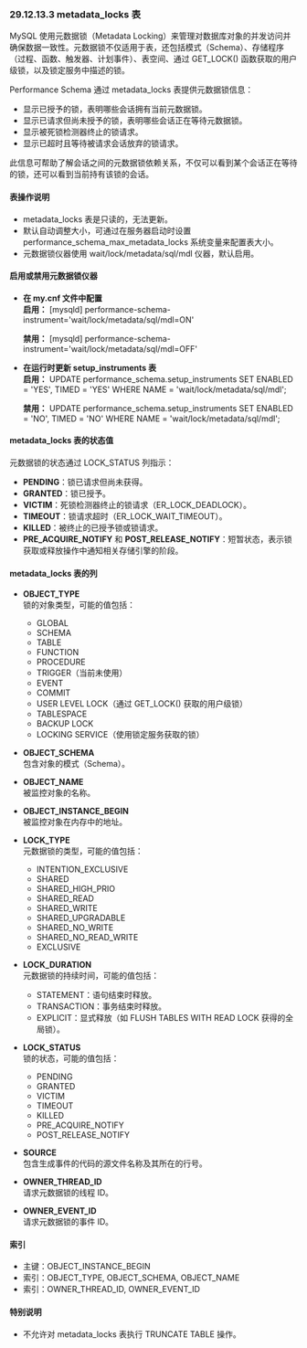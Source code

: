 ### 29.12.13.3 metadata_locks 表

MySQL 使用元数据锁（Metadata Locking）来管理对数据库对象的并发访问并确保数据一致性。元数据锁不仅适用于表，还包括模式（Schema）、存储程序（过程、函数、触发器、计划事件）、表空间、通过 GET_LOCK() 函数获取的用户级锁，以及锁定服务中描述的锁。

Performance Schema 通过 metadata_locks 表提供元数据锁信息：
- 显示已授予的锁，表明哪些会话拥有当前元数据锁。
- 显示已请求但尚未授予的锁，表明哪些会话正在等待元数据锁。
- 显示被死锁检测器终止的锁请求。
- 显示已超时且等待被请求会话放弃的锁请求。

此信息可帮助了解会话之间的元数据锁依赖关系，不仅可以看到某个会话正在等待的锁，还可以看到当前持有该锁的会话。

#### 表操作说明

- metadata_locks 表是只读的，无法更新。
- 默认自动调整大小，可通过在服务器启动时设置 performance_schema_max_metadata_locks 系统变量来配置表大小。
- 元数据锁仪器使用 wait/lock/metadata/sql/mdl 仪器，默认启用。

#### 启用或禁用元数据锁仪器

- **在 my.cnf 文件中配置**  
  **启用：**
  [mysqld]
  performance-schema-instrument='wait/lock/metadata/sql/mdl=ON'

  **禁用：**
  [mysqld]
  performance-schema-instrument='wait/lock/metadata/sql/mdl=OFF'

- **在运行时更新 setup_instruments 表**  
  **启用：**
  UPDATE performance_schema.setup_instruments
  SET ENABLED = 'YES', TIMED = 'YES'
  WHERE NAME = 'wait/lock/metadata/sql/mdl';

  **禁用：**
  UPDATE performance_schema.setup_instruments
  SET ENABLED = 'NO', TIMED = 'NO'
  WHERE NAME = 'wait/lock/metadata/sql/mdl';

#### metadata_locks 表的状态值

元数据锁的状态通过 LOCK_STATUS 列指示：
- **PENDING**：锁已请求但尚未获得。
- **GRANTED**：锁已授予。
- **VICTIM**：死锁检测器终止的锁请求（ER_LOCK_DEADLOCK）。
- **TIMEOUT**：锁请求超时（ER_LOCK_WAIT_TIMEOUT）。
- **KILLED**：被终止的已授予锁或锁请求。
- **PRE_ACQUIRE_NOTIFY** 和 **POST_RELEASE_NOTIFY**：短暂状态，表示锁获取或释放操作中通知相关存储引擎的阶段。

#### metadata_locks 表的列

- **OBJECT_TYPE**  
  锁的对象类型，可能的值包括：
  - GLOBAL
  - SCHEMA
  - TABLE
  - FUNCTION
  - PROCEDURE
  - TRIGGER（当前未使用）
  - EVENT
  - COMMIT
  - USER LEVEL LOCK（通过 GET_LOCK() 获取的用户级锁）
  - TABLESPACE
  - BACKUP LOCK
  - LOCKING SERVICE（使用锁定服务获取的锁）

- **OBJECT_SCHEMA**  
  包含对象的模式（Schema）。

- **OBJECT_NAME**  
  被监控对象的名称。

- **OBJECT_INSTANCE_BEGIN**  
  被监控对象在内存中的地址。

- **LOCK_TYPE**  
  元数据锁的类型，可能的值包括：
  - INTENTION_EXCLUSIVE
  - SHARED
  - SHARED_HIGH_PRIO
  - SHARED_READ
  - SHARED_WRITE
  - SHARED_UPGRADABLE
  - SHARED_NO_WRITE
  - SHARED_NO_READ_WRITE
  - EXCLUSIVE

- **LOCK_DURATION**  
  元数据锁的持续时间，可能的值包括：
  - STATEMENT：语句结束时释放。
  - TRANSACTION：事务结束时释放。
  - EXPLICIT：显式释放（如 FLUSH TABLES WITH READ LOCK 获得的全局锁）。

- **LOCK_STATUS**  
  锁的状态，可能的值包括：
  - PENDING
  - GRANTED
  - VICTIM
  - TIMEOUT
  - KILLED
  - PRE_ACQUIRE_NOTIFY
  - POST_RELEASE_NOTIFY

- **SOURCE**  
  包含生成事件的代码的源文件名称及其所在的行号。

- **OWNER_THREAD_ID**  
  请求元数据锁的线程 ID。

- **OWNER_EVENT_ID**  
  请求元数据锁的事件 ID。

#### 索引

- 主键：OBJECT_INSTANCE_BEGIN
- 索引：OBJECT_TYPE, OBJECT_SCHEMA, OBJECT_NAME
- 索引：OWNER_THREAD_ID, OWNER_EVENT_ID

#### 特别说明

- 不允许对 metadata_locks 表执行 TRUNCATE TABLE 操作。
